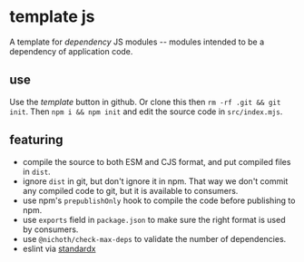 # template js
A template for *dependency* JS modules -- modules intended to be a dependency of application code.

## use
Use the *template* button in github. Or clone this then `rm -rf .git && git init`. Then `npm i && npm init` and edit the source code in `src/index.mjs`.

## featuring
* compile the source to both ESM and CJS format, and put compiled files in `dist`.
* ignore `dist` in git, but don't ignore it in npm. That way we don't commit any compiled code to git, but it is available to consumers.
* use npm's `prepublishOnly` hook to compile the code before publishing to npm.
* use `exports` field in `package.json` to make sure the right format is used by consumers.
* use `@nichoth/check-max-deps` to validate the number of dependencies.
* eslint via [standardx](https://www.npmjs.com/package/standardx)
